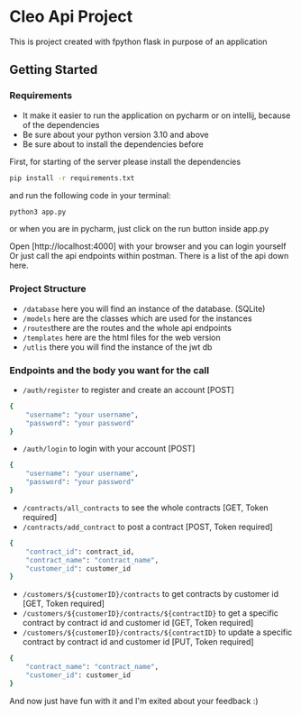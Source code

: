 # Cleo Api Project

This is project created with fpython flask in purpose of an application

## Getting Started

### Requirements
* It make it easier to run the application on pycharm or on intellij, because of the dependencies
* Be sure about your python version 3.10 and above
* Be sure about to install the dependencies before

First, for starting of the server please install the dependencies 
```bash
pip install -r requirements.txt
```
and run the following code in your terminal:
```bash
python3 app.py
```
or when you are in pycharm, just click on the run button inside app.py

Open [http://localhost:4000] with your browser and you can login yourself
Or just call the api endpoints within postman. There is a list of the api down here.


### Project Structure
+ `/database` here you will find an instance of the database. (SQLite)
+ `/models` here are the classes which are used for the instances
+ `/routes`there are the routes and the whole api endpoints
+ `/templates` here are the html files for the web version
+ `/utlis` there you will find the instance of the jwt db

### Endpoints and the body you want for the call
+ `/auth/register` to register and create an account [POST]
```bash
{
    "username": "your username",
    "password": "your password"
}
```
+ `/auth/login` to login with your account [POST]
```bash
{
    "username": "your username",
    "password": "your password"
}
```
+ `/contracts/all_contracts` to see the whole contracts [GET, Token required]
+ `/contracts/add_contract` to post a contract [POST, Token required]
```bash
{
    "contract_id": contract_id,
    "contract_name": "contract_name",
    "customer_id": customer_id
}
```
+ `/customers/${customerID}/contracts` to get contracts by customer id [GET, Token required]
+ `/customers/${customerID}/contracts/${contractID}` to get a specific contract by contract id and customer id [GET, Token required]
+ `/customers/${customerID}/contracts/${contractID}` to update a specific contract by contract id and customer id [PUT, Token required]
```bash
{
    "contract_name": "contract_name",
    "customer_id": customer_id
}
```

And now just have fun with it and I'm exited about your feedback :)